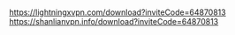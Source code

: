 # 

https://lightningxvpn.com/download?inviteCode=64870813
https://shanlianvpn.info/download?inviteCode=64870813
